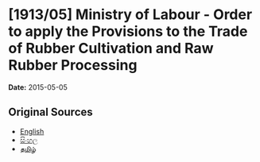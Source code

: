 # [1913/05] Ministry of Labour - Order to apply the Provisions to the Trade of Rubber Cultivation and Raw Rubber Processing

**Date:** 2015-05-05

## Original Sources

- [English](https://documents.gov.lk/view/extra-gazettes/2015/5/1913-05_E.pdf)
- [සිංහල](https://documents.gov.lk/view/extra-gazettes/2015/5/1913-05_S.pdf)
- [தமிழ்](https://documents.gov.lk/view/extra-gazettes/2015/5/1913-05_T.pdf)
